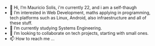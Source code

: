 - 👋 Hi, I’m Mauricio Solis, i'm currently 22, and i am a self-thaugh
- 👀 I’m interested in Web Development, maths applying in programming, tech platforms such as Linux, Android, also infraestructure and all of these stuff.
- 🌱 I’m currently studying Systems Engineering.
- 💞️ I’m looking to collaborate on tech projects, starting with small ones.
- 📫 How to reach me ...

<!---
Mauricio-17/Mauricio-17 is a ✨ special ✨ repository because its `README.md` (this file) appears on your GitHub profile.
You can click the Preview link to take a look at your changes.
--->
